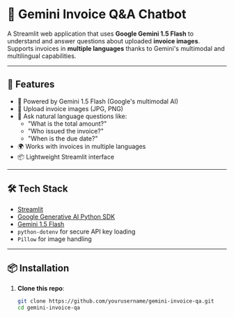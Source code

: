 # 📄 Gemini Invoice Q&A Chatbot

A Streamlit web application that uses **Google Gemini 1.5 Flash** to understand and answer questions about uploaded **invoice images**. Supports invoices in **multiple languages** thanks to Gemini's multimodal and multilingual capabilities.

---

## 🚀 Features

- 🧠 Powered by Gemini 1.5 Flash (Google's multimodal AI)
- 📸 Upload invoice images (JPG, PNG)
- 💬 Ask natural language questions like:
  - "What is the total amount?"
  - "Who issued the invoice?"
  - "When is the due date?"
- 🌍 Works with invoices in multiple languages
- 📦 Lightweight Streamlit interface

---

## 🛠️ Tech Stack

- [Streamlit](https://streamlit.io/)
- [Google Generative AI Python SDK](https://pypi.org/project/google-generativeai/)
- [Gemini 1.5 Flash](https://ai.google.dev/gemini-api/docs/models/gemini)
- `python-dotenv` for secure API key loading
- `Pillow` for image handling

---

## 📦 Installation

1. **Clone this repo**:
   ```bash
   git clone https://github.com/yourusername/gemini-invoice-qa.git
   cd gemini-invoice-qa
